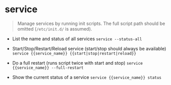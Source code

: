 # service
> Manage services by running init scripts.
> The full script path should be omitted (`/etc/init.d/` is assumed).

- List the name and status of all services
`service --status-all`

- Start/Stop/Restart/Reload service (start/stop should always be available)
`service {{service_name}} {{start|stop|restart|reload}}`

- Do a full restart (runs script twice with start and stop)
`service {{service_name}} --full-restart`

- Show the current status of a service
`service {{service_name}} status`
